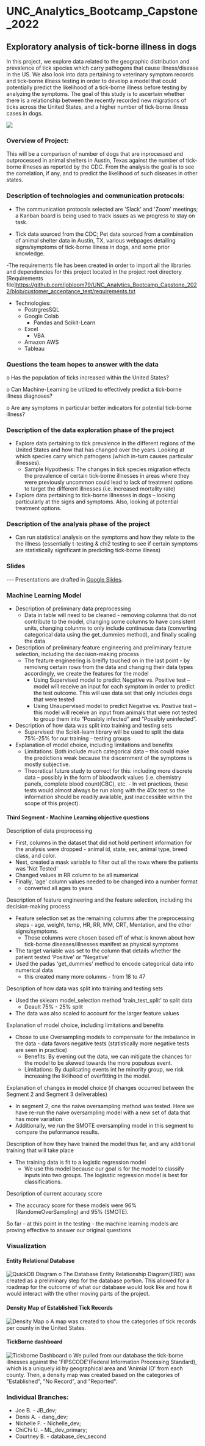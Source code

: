 # UNC_Analytics_Bootcamp_Capstone_2022
## Exploratory analysis of tick-borne illness in dogs

In this project, we explore data related to the geographic distribution and prevalence of tick species which carry pathogens that cause illness/disease in the US. We also look into data pertaining to veterinary symptom records and tick-borne illness testing in order to develop a model that could potentially predict the likelihood of a tick-borne illness before testing by analyzing the symptoms. The goal of this study is to ascertain whether there is a relationship between the recently recorded new migrations of ticks across the United States, and a higher number of tick-borne illness cases in dogs. 

![](/Images/Tick-Identification.jpeg)

### Overview of Project:

This will be a comparison of number of dogs that are inprocessed and outprocessed in animal shelters in Austin, Texas against the number of tick-borne illneses as reported by the CDC. From the analysis the goal is to see the correlation, if any, and to predict the likelihood of such diseases in other states.


### Description of technologies and communication protocols:

- The communication protocols selected are 'Slack' and 'Zoom' meetings; a Kanban board is being used to track issues as we progress to stay on task. 

- Tick data sourced from the CDC; Pet data sourced from a combination of animal shelter data in Austin, TX, various webpages detailing signs/symptoms of tick-borne illness in dogs, and some prior knowledge.

-The requirements file has been created in order to import all the libraries and dependencies for this project located in the project root directory [Requirements file]https://github.com/jobloom79/UNC_Analytics_Bootcamp_Capstone_2022/blob/customer_acceptance_test/requirements.txt

- Technologies:
    - PostrgresSQL 
    - Google Colab
        - Pandas and Scikit-Learn
    - Excel
        - VBA
    - Amazon AWS
    - Tableau
    

### Questions the team hopes to answer with the data

o	Has the population of ticks increased within the United States?

o	Can Machine-Learning be utilized to effectively predict a tick-borne illness diagnoses?

o	Are any symptoms in particular better indicators for potential tick-borne illness?


### Description of the data exploration phase of the project

- Explore data pertaining to tick prevalence in the different regions of the United States and how that has changed over the years. Looking at which species carry which pathogens (which in-turn causes particular illnesses). 
    - Sample Hypothesis: The changes in tick species migration effects the prevalence of certain tick-borne illnesses in areas where they were previously uncommon could lead to lack of treatment options to target the different illnesses (i.e. increased mortality rate)
- Explore data pertaining to tick-borne illnesses in dogs – looking particularly at the signs and symptoms. Also, looking at potential treatment options. 


### Description of the analysis phase of the project
- Can run statistical analysis on the symptoms and how they relate to the the illness (essentially t-testing & chi2 testing to see if certain symptoms are statistically significant in predicting tick-borne illness)


### Slides

--- Presentations are drafted in [Google Slides](https://docs.google.com/presentation/d/1Pb45MhAy0BsfN_zfLDYegSP01tUUemsadI_XG5e-pjA/edit?usp=sharing).

### Machine Learning Model 
- Description of preliminary data preprocessing
    - Data in table will need to be cleaned - removing columns that do not contribute to the model, changing some columns to have consistent units, changing colunms to only include continuous data (converting categorical data using the get_dummies method), and finally scaling the data
- Description of preliminary feature engineering and preliminary feature selection, including the decision-making process
    - The feature engineering is breifly touched on in the last point - by remoivng certain rows from the data  and changing their data types accordingly, we create the features for the model
        - Using Supervised model to predict Negative vs. Positive test – model will receive an input for each symptom in order to predict the test outcome. This will use data set that only includes dogs that were tested
        - Using Unsupervised model to predict Negative vs. Positive test – this model will receive an input from animals that were not tested to group them into “Possibly infected” and “Possibly uninfected”. 
- Description of how data was split into training and testing sets
    - Supervised: the Scikit-learn library will be used to split the data 75%-25% for our training - testing groups
- Explanation of model choice, including limitations and benefits
    - Limitations: Both include much categorical data – this could make the predictions weak because the discernment of the symptoms is mostly subjective.
    - Theoretical future study to correct for this: including more discrete data – possibly in the form of bloodwork values (i.e. chemistry panels, complete blood count(CBC), etc. - In vet practices, these tests would almost always be run along with the 4Dx test so the information should be readily available, just inaccessible within the scope of this project).
    
#### Third Segment - Machine Learning objective questions
Description of data preprocessing
- First, columns in the dataset that did not hold pertinent information for the analysis were dropped - animal id, state, sex, animal type, breed class, and color.
- Next, created a mask variable to filter out all the rows where the patients was 'Not Tested'
- Changed values in RR column to be all numerical
- Finally, 'age' column values needed to be changed into a number format
    - converted all ages to years

Description of feature engineering and the feature selection, including the decision-making process
- Feature selection set as the remaining columns after the preprocessing steps - age, weight, temp, HR, RR, MM, CRT, Mentation, and the other signs/symptoms.
    - These columns were chosen based off of what is known about how tick-borne diseases/illnesses manifest as physical symptoms
- The target variable was set to the column that details whether the patient tested 'Positive' or "Negative'
- Used the padas 'get_dummies' method to encode categorical data into numerical data
    - this created many more columns - from 18 to 47

Description of how data was split into training and testing sets
- Used the sklearn model_selection method 'train_test_split' to split data 
    - Deault 75% - 25% split
- The data was also scaled to account for the larger feature values

Explanation of model choice, including limitations and benefits
- Chose to use Oversampling models to compensate for the imbalance in the data - data favors negative tests (statistically more negative tests are seen in practice)
    - Benefits: By evening out the data, we can mitigate the chances for the model to be skewed towards the more populous event.
    - Limitations: By duplicating events int he minority group, we risk increasing the liklihood of overfitting in the model.

Explanation of changes in model choice (if changes occurred between the Segment 2 and Segment 3 deliverables)
- In segment 2, one the naive oversampling method was tested. Here we have re-run the naive oversampling model with a new set of data that has more variation
- Additionally, we run the SMOTE oversampling model in this segment to compare the peformance results.

Description of how they have trained the model thus far, and any additional training that will take place
- The training data is fit to a logistic regression model
    - We use this model because our goal is for the model to classify inputs into two groups. The logisstic regression model is best for classifications.

Description of current accuracy score
- The accuracy score for these models were 96% (RandomeOverSampling) and 95% (SMOTE).

So far - at this point in the testing - the machine learning models are proving effective to answer our original questions
    
### Visualization

#### Entity Relational Database
![QuickDB Diagram](https://github.com/jobloom79/UNC_Analytics_Bootcamp_Capstone_2022/blob/customer_acceptance_test/Visualizations/QuickDBD-Capstone%20(1).png)
o The Database Entity Relationship Diagram(ERD) was created as a preliminary step for the database portion. This allowed for a roadmap for the outcome of what our database would look like and how it would interact with the other moving parts of the project.

#### Density Map of Established Tick Records
![Density Map](https://github.com/jobloom79/UNC_Analytics_Bootcamp_Capstone_2022/blob/customer_acceptance_test/Visualizations/texas_map.PNG)
o A map was created to show the categories of tick records per county in the United States. 

#### TickBorne dashboard
![Tickborne Dashboard](https://github.com/jobloom79/UNC_Analytics_Bootcamp_Capstone_2022/blob/customer_acceptance_test/Visualizations/Tickborne%20Dashboard.PNG)
o We pulled from our database the tick-borne illnesses against the 'FIPSCODE'(Federal Information Processing Standard), which is a uniquely id by geographical area and 'Animial ID' from each county. Then, a density map was created based on the categories of "Established", "No Record", and "Reported". 

### Individual Branches:
- Joe B. - JB_dev;
- Denis A. - dang_dev; 
- Nichelle F. - Nichelle_dev; 
- ChiChi U. - ML_dev_primary; 
- Courtney B. - database_dev_second
